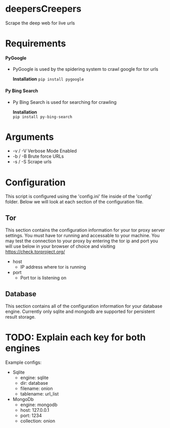 # deepersCreepers
Scrape the deep web for live urls

# Requirements
#### PyGoogle
* PyGoogle is used by the spidering system to crawl google for tor urls

    **Installation**
        `pip install pygoogle`

#### Py Bing Search  
* Py Bing Search is used for searching for crawling  

    **Installation**  
	`pip install py-bing-search`  

# Arguments
* -v / -V    Verbose Mode Enabled
* -b / -B    Brute force URLs
* -s / -S    Scrape urls

# Configuration
This script is configured using the 'config.ini' file inside of the 'config' folder.  Below we will look at each section of the configuration file.

Tor
---
This section contains the configuration information for your tor
proxy server settings.  You must have tor running and accessable
to your machine.  You may test the connection to your proxy by
entering the tor ip and port you will use below in your browser
of choice and visiting https://check.torproject.org/

* host
    * IP address where tor is running
* port
    * Port tor is listening on

Database
---
This section contains all of the configuration information for your
database engine.  Currently only sqlite and mongodb are supported for
persistent result storage.

# TODO: Explain each key for both engines

Example configs:
* Sqlite
    * engine: sqlite
    * dir: database
    * filename: onion
    * tablename: url_list
* MongoDb
    * engine: mongodb
    * host: 127.0.0.1
    * port: 1234
    * collection: onion
